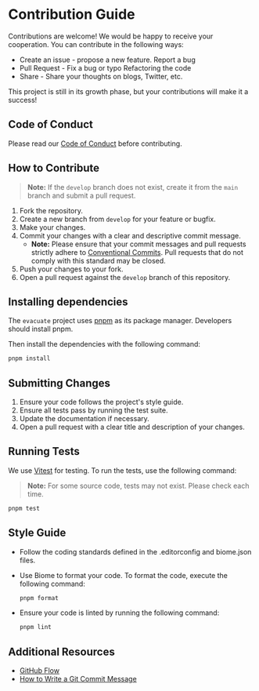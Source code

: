 # Contribution Guide

Contributions are welcome! We would be happy to receive your cooperation. You can contribute in the following ways:

- Create an issue - propose a new feature. Report a bug
- Pull Request - Fix a bug or typo Refactoring the code
- Share - Share your thoughts on blogs, Twitter, etc.

This project is still in its growth phase, but your contributions will make it a success!

## Code of Conduct

Please read our [Code of Conduct](CODE_OF_CONDUCT.md) before contributing.

## How to Contribute

> **Note:** If the `develop` branch does not exist, create it from the `main` branch and submit a pull request.

1. Fork the repository.
2. Create a new branch from `develop` for your feature or bugfix.
3. Make your changes.
4. Commit your changes with a clear and descriptive commit message.
   - **Note:** Please ensure that your commit messages and pull requests strictly adhere to [Conventional Commits](https://www.conventionalcommits.org/). Pull requests that do not comply with this standard may be closed.
5. Push your changes to your fork.
6. Open a pull request against the `develop` branch of this repository.

## Installing dependencies

The `evacuate` project uses [pnpm](https://pnpm.io/) as its package manager. Developers should install pnpm.

Then install the dependencies with the following command:

```bash
pnpm install
```

## Submitting Changes

1. Ensure your code follows the project's style guide.
2. Ensure all tests pass by running the test suite.
3. Update the documentation if necessary.
4. Open a pull request with a clear title and description of your changes.

## Running Tests

We use [Vitest](https://vitest.dev/) for testing. To run the tests, use the following command:

> **Note:** For some source code, tests may not exist. Please check each time.

```bash
pnpm test
```

## Style Guide

- Follow the coding standards defined in the .editorconfig and biome.json files.
- Use Biome to format your code. To format the code, execute the following command:

  ```bash
  pnpm format
  ```

- Ensure your code is linted by running the following command:

  ```bash
  pnpm lint
  ```

## Additional Resources

- [GitHub Flow](https://guides.github.com/introduction/flow/)
- [How to Write a Git Commit Message](https://chris.beams.io/posts/git-commit/)
